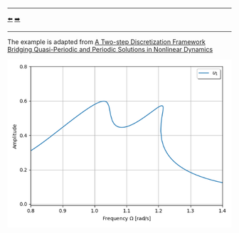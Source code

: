 ***
[⬅️](../049/README.md "Previous example")
[➡️](../051/README.md "Next example")
***

The example is adapted from [A Two-step Discretization Framework Bridging Quasi-Periodic and Periodic Solutions in Nonlinear Dynamics](https://dx.doi.org/10.2139/ssrn.5208291)

![Nonlinear FRF](HBM.png)

